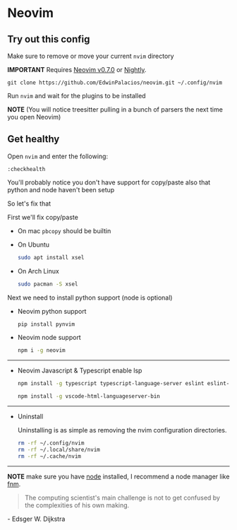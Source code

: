 # Neovim

## Try out this config

Make sure to remove or move your current `nvim` directory

**IMPORTANT** Requires [Neovim v0.7.0](https://github.com/neovim/neovim/releases/tag/v0.7.0) or [Nightly](https://github.com/neovim/neovim/releases/tag/nightly).
```
git clone https://github.com/EdwinPalacios/neovim.git ~/.config/nvim
```

Run `nvim` and wait for the plugins to be installed

**NOTE** (You will notice treesitter pulling in a bunch of parsers the next time you open Neovim)

## Get healthy

Open `nvim` and enter the following:

```
:checkhealth
```

You'll probably notice you don't have support for copy/paste also that python and node haven't been setup

So let's fix that

First we'll fix copy/paste

- On mac `pbcopy` should be builtin

- On Ubuntu

  ```bash
  sudo apt install xsel
  ```

- On Arch Linux

  ```bash
  sudo pacman -S xsel
  ```

Next we need to install python support (node is optional)

- Neovim python support

  ```bash
  pip install pynvim
  ```

- Neovim node support

  ```bash
  npm i -g neovim
  ```
---

- Neovim Javascript & Typescript enable lsp

  ```bash
  npm install -g typescript typescript-language-server eslint eslint-language-server prettier
  ```
  ```bash
  npm install -g vscode-html-languageserver-bin
  ```
---

- Uninstall

  Uninstalling is as simple as removing the nvim configuration directories.

  ```bash
  rm -rf ~/.config/nvim
  rm -rf ~/.local/share/nvim
  rm -rf ~/.cache/nvim
  ```
---


**NOTE** make sure you have [node](https://nodejs.org/en/) installed, I recommend a node manager like [fnm](https://github.com/Schniz/fnm).

> The computing scientist's main challenge is not to get confused by the complexities of his own making.

\- Edsger W. Dijkstra
